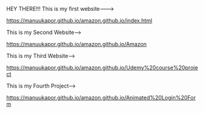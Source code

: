 HEY THERE!!!
This is my first website--->

https://manuukapor.github.io/amazon.github.io/index.html

This is my Second Website-->

https://manuukapor.github.io/amazon.github.io/Amazon

This is my Third Website-->

https://manuukapor.github.io/amazon.github.io/Udemy%20course%20project

This is my Fourth Project-->

https://manuukapor.github.io/amazon.github.io/Animated%20Login%20Form
